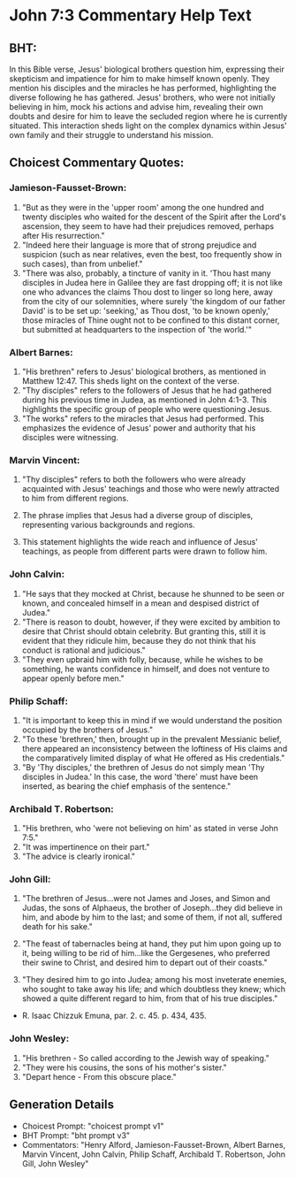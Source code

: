 # John 7:3 Commentary Help Text

## BHT:
In this Bible verse, Jesus' biological brothers question him, expressing their skepticism and impatience for him to make himself known openly. They mention his disciples and the miracles he has performed, highlighting the diverse following he has gathered. Jesus' brothers, who were not initially believing in him, mock his actions and advise him, revealing their own doubts and desire for him to leave the secluded region where he is currently situated. This interaction sheds light on the complex dynamics within Jesus' own family and their struggle to understand his mission.

## Choicest Commentary Quotes:
### Jamieson-Fausset-Brown:
1. "But as they were in the 'upper room' among the one hundred and twenty disciples who waited for the descent of the Spirit after the Lord's ascension, they seem to have had their prejudices removed, perhaps after His resurrection."
2. "Indeed here their language is more that of strong prejudice and suspicion (such as near relatives, even the best, too frequently show in such cases), than from unbelief."
3. "There was also, probably, a tincture of vanity in it. 'Thou hast many disciples in Judea here in Galilee they are fast dropping off; it is not like one who advances the claims Thou dost to linger so long here, away from the city of our solemnities, where surely 'the kingdom of our father David' is to be set up: 'seeking,' as Thou dost, 'to be known openly,' those miracles of Thine ought not to be confined to this distant corner, but submitted at headquarters to the inspection of 'the world.'"

### Albert Barnes:
1. "His brethren" refers to Jesus' biological brothers, as mentioned in Matthew 12:47. This sheds light on the context of the verse.
2. "Thy disciples" refers to the followers of Jesus that he had gathered during his previous time in Judea, as mentioned in John 4:1-3. This highlights the specific group of people who were questioning Jesus.
3. "The works" refers to the miracles that Jesus had performed. This emphasizes the evidence of Jesus' power and authority that his disciples were witnessing.

### Marvin Vincent:
1. "Thy disciples" refers to both the followers who were already acquainted with Jesus' teachings and those who were newly attracted to him from different regions. 

2. The phrase implies that Jesus had a diverse group of disciples, representing various backgrounds and regions.

3. This statement highlights the wide reach and influence of Jesus' teachings, as people from different parts were drawn to follow him.

### John Calvin:
1. "He says that they mocked at Christ, because he shunned to be seen or known, and concealed himself in a mean and despised district of Judea."
2. "There is reason to doubt, however, if they were excited by ambition to desire that Christ should obtain celebrity. But granting this, still it is evident that they ridicule him, because they do not think that his conduct is rational and judicious."
3. "They even upbraid him with folly, because, while he wishes to be something, he wants confidence in himself, and does not venture to appear openly before men."

### Philip Schaff:
1. "It is important to keep this in mind if we would understand the position occupied by the brothers of Jesus."
2. "To these 'brethren,' then, brought up in the prevalent Messianic belief, there appeared an inconsistency between the loftiness of His claims and the comparatively limited display of what He offered as His credentials."
3. "By 'Thy disciples,' the brethren of Jesus do not simply mean 'Thy disciples in Judea.' In this case, the word 'there' must have been inserted, as bearing the chief emphasis of the sentence."

### Archibald T. Robertson:
1. "His brethren, who 'were not believing on him' as stated in verse John 7:5." 
2. "It was impertinence on their part." 
3. "The advice is clearly ironical."

### John Gill:
1. "The brethren of Jesus...were not James and Joses, and Simon and Judas, the sons of Alphaeus, the brother of Joseph...they did believe in him, and abode by him to the last; and some of them, if not all, suffered death for his sake." 

2. "The feast of tabernacles being at hand, they put him upon going up to it, being willing to be rid of him...like the Gergesenes, who preferred their swine to Christ, and desired him to depart out of their coasts."

3. "They desired him to go into Judea; among his most inveterate enemies, who sought to take away his life; and which doubtless they knew; which showed a quite different regard to him, from that of his true disciples."

- R. Isaac Chizzuk Emuna, par. 2. c. 45. p. 434, 435.

### John Wesley:
1. "His brethren - So called according to the Jewish way of speaking." 
2. "They were his cousins, the sons of his mother's sister."
3. "Depart hence - From this obscure place."


## Generation Details
- Choicest Prompt: "choicest prompt v1"
- BHT Prompt: "bht prompt v3"
- Commentators: "Henry Alford, Jamieson-Fausset-Brown, Albert Barnes, Marvin Vincent, John Calvin, Philip Schaff, Archibald T. Robertson, John Gill, John Wesley"
